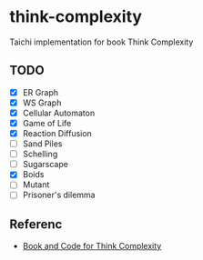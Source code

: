 # think-complexity

Taichi implementation for book Think Complexity

## TODO

- [x] ER Graph
- [x] WS Graph
- [x] Cellular Automaton
- [x] Game of Life
- [x] Reaction Diffusion
- [ ] Sand Piles
- [ ] Schelling
- [ ] Sugarscape
- [x] Boids
- [ ] Mutant
- [ ] Prisoner's dilemma

## Referenc

- [Book and Code for Think Complexity](https://github.com/AllenDowney/ThinkComplexity2)
